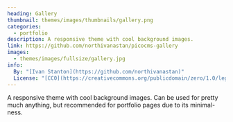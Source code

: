 ```yaml
---
heading: Gallery
thumbnail: themes/images/thumbnails/gallery.png
categories:
  - portfolio
description: A responsive theme with cool background images.
link: https://github.com/northivanastan/picocms-gallery
images:
  - themes/images/fullsize/gallery.jpg
info:
  By: "[Ivan Stanton](https://github.com/northivanastan)"
  License: "[CC0](https://creativecommons.org/publicdomain/zero/1.0/legalcode)"
---
```


A responsive theme with cool background images. Can be used for pretty much anything, but recommended for portfolio pages due to its minimal-ness.
